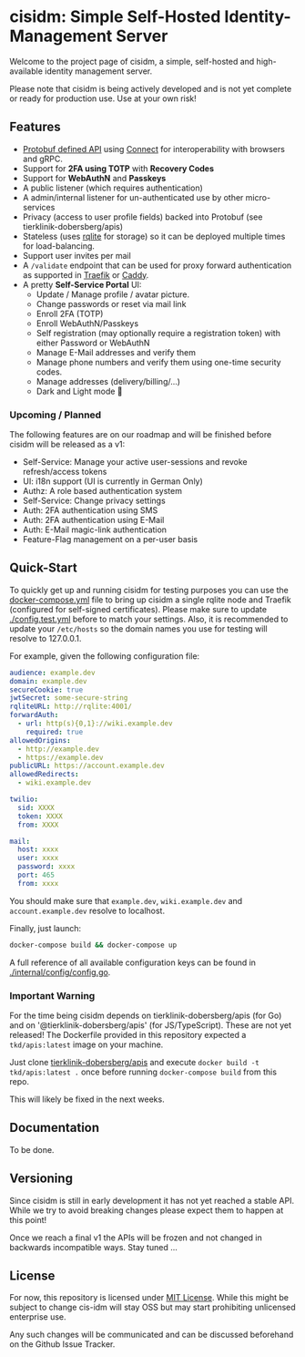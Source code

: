 # cisidm: Simple Self-Hosted Identity-Management Server

Welcome to the project page of cisidm, a simple, self-hosted and high-available identity management server.

Please note that cisidm is being actively developed and is not yet complete or ready for production use. Use at your own risk!

## Features

- [Protobuf defined API](https://github.com/tierklinik-dobersberg/apis) using [Connect](https://buf.build/blog/connect-a-better-grpc) for interoperability with browsers and gRPC.
- Support for **2FA using TOTP** with **Recovery Codes**
- Support for **WebAuthN** and **Passkeys**
- A public listener (which requires authentication)
- A admin/internal listener for un-authenticated use by other micro-services
- Privacy (access to user profile fields) backed into Protobuf (see tierklinik-dobersberg/apis)
- Stateless (uses [rqlite](https://rqlite.io) for storage) so it can be deployed
  multiple times for load-balancing.
- Support user invites per mail
- A `/validate` endpoint that can be used for proxy forward authentication as supported in [Traefik](https://doc.traefik.io/traefik/) or [Caddy](https://caddyserver.com/docs/caddyfile/directives/forward_auth).
- A pretty **Self-Service Portal** UI:
  - Update / Manage profile / avatar picture.
  - Change passwords or reset via mail link
  - Enroll 2FA (TOTP)
  - Enroll WebAuthN/Passkeys
  - Self registration (may optionally require a registration token) with either Password or WebAuthN
  - Manage E-Mail addresses and verify them
  - Manage phone numbers and verify them using one-time security codes.
  - Manage addresses (delivery/billing/...)
  - Dark and Light mode :rocket:

### Upcoming / Planned

The following features are on our roadmap and will be finished before cisidm
will be released as a v1:

- Self-Service: Manage your active user-sessions and revoke refresh/access tokens
- UI: i18n support (UI is currently in German Only)
- Authz: A role based authentication system
- Self-Service: Change privacy settings
- Auth: 2FA authentication using SMS
- Auth: 2FA authentication using E-Mail
- Auth: E-Mail magic-link authentication
- Feature-Flag management on a per-user basis

## Quick-Start

To quickly get up and running cisidm for testing purposes you can use the [docker-compose.yml](./docker-compose.yml) file to bring up cisidm a single rqlite node and Traefik (configured for self-signed certificates). Please make sure to update [./config.test.yml](./config.test.yml) before to match your settings. Also, it is recommended to update your `/etc/hosts` so the domain names you use for testing will resolve to 127.0.0.1.

For example, given the following configuration file:

```yaml
audience: example.dev
domain: example.dev
secureCookie: true
jwtSecret: some-secure-string
rqliteURL: http://rqlite:4001/
forwardAuth:
  - url: http(s){0,1}://wiki.example.dev
    required: true
allowedOrigins: 
  - http://example.dev
  - https://example.dev
publicURL: https://account.example.dev
allowedRedirects:
  - wiki.example.dev

twilio:
  sid: XXXX
  token: XXXX
  from: XXXX

mail:
  host: xxxx
  user: xxxx
  password: xxxx
  port: 465
  from: xxxx
```

You should make sure that `example.dev`, `wiki.example.dev` and `account.example.dev` resolve to localhost.

Finally, just launch:

```bash
docker-compose build && docker-compose up
```

A full reference of all available configuration keys can be found in [./internal/config/config.go](./internal/config/config.go).

### Important Warning

For the time being cisidm depends on tierklinik-dobersberg/apis (for Go) and on '@tierklinik-dobersberg/apis' (for JS/TypeScript). These are not yet released! The Dockerfile provided in this repository expected a `tkd/apis:latest` image on your machine.

Just clone [tierklinik-dobersberg/apis](https://github.com/tierklinik-dobersberg/apis) and execute
 `docker build -t tkd/apis:latest .` once before running `docker-compose build` from this repo.

This will likely be fixed in the next weeks.

## Documentation

To be done.

## Versioning

Since cisidm is still in early development it has not yet reached a stable API. While we try to avoid breaking changes please expect them to happen at this point!

Once we reach a final v1 the APIs will be frozen and not changed in backwards incompatible ways. Stay tuned ...

## License

For now, this repository is licensed under [MIT License](./LICENSE). While this might be subject to change cis-idm will stay OSS but may start prohibiting unlicensed enterprise use.

Any such changes will be communicated and can be discussed beforehand on the Github Issue Tracker.
